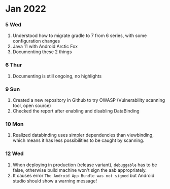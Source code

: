 # Jan 2022
### 5 Wed 

1. Understood how to migrate gradle to 7 from 6 series, with some configuration changes
2. Java 11 with Android Arctic Fox 
3. Documenting these 2 things

### 6 Thur

1. Documenting is still ongoing, no highlights

### 9 Sun

1. Created a new repository in Github to try OWASP (Vulnerability scanning tool, open source)
2. Checked the report after enabling and disabling DataBinding

### 10 Mon

1. Realized databinding uses simpler dependencies than viewbinding, which means it has less possibilities to be caught by scanning.

### 12 Wed

1. When deploying in production (release variant), `debuggable` has to be false, otherwise build machine won't sign the aab appropriately.
2. It causes error `The Android App Bundle was not signed` but Android studio should show a warning message!
